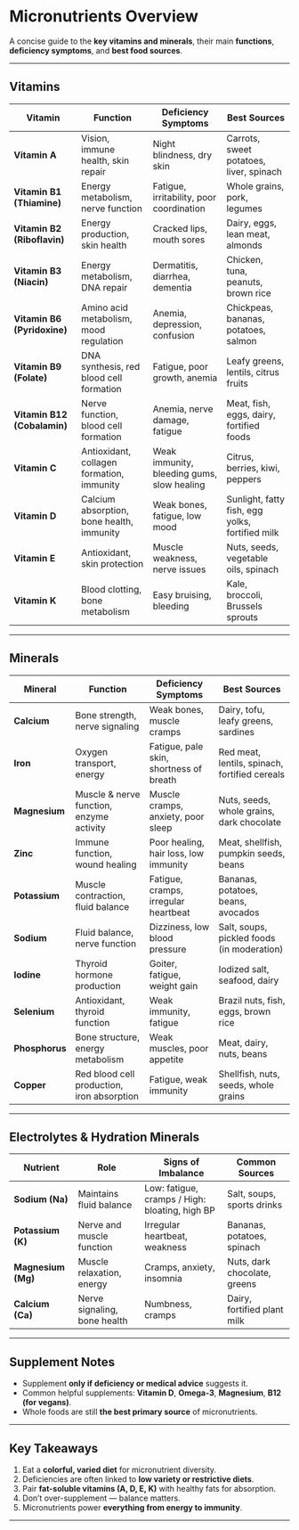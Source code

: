 #  Micronutrients Overview

A concise guide to the **key vitamins and minerals**, their main **functions**, **deficiency symptoms**, and **best food sources**.

---

##  Vitamins

| Vitamin | Function | Deficiency Symptoms | Best Sources |
|----------|-----------|--------------------|---------------|
| **Vitamin A** | Vision, immune health, skin repair | Night blindness, dry skin | Carrots, sweet potatoes, liver, spinach |
| **Vitamin B1 (Thiamine)** | Energy metabolism, nerve function | Fatigue, irritability, poor coordination | Whole grains, pork, legumes |
| **Vitamin B2 (Riboflavin)** | Energy production, skin health | Cracked lips, mouth sores | Dairy, eggs, lean meat, almonds |
| **Vitamin B3 (Niacin)** | Energy metabolism, DNA repair | Dermatitis, diarrhea, dementia | Chicken, tuna, peanuts, brown rice |
| **Vitamin B6 (Pyridoxine)** | Amino acid metabolism, mood regulation | Anemia, depression, confusion | Chickpeas, bananas, potatoes, salmon |
| **Vitamin B9 (Folate)** | DNA synthesis, red blood cell formation | Fatigue, poor growth, anemia | Leafy greens, lentils, citrus fruits |
| **Vitamin B12 (Cobalamin)** | Nerve function, blood cell formation | Anemia, nerve damage, fatigue | Meat, fish, eggs, dairy, fortified foods |
| **Vitamin C** | Antioxidant, collagen formation, immunity | Weak immunity, bleeding gums, slow healing | Citrus, berries, kiwi, peppers |
| **Vitamin D** | Calcium absorption, bone health, immunity | Weak bones, fatigue, low mood | Sunlight, fatty fish, egg yolks, fortified milk |
| **Vitamin E** | Antioxidant, skin protection | Muscle weakness, nerve issues | Nuts, seeds, vegetable oils, spinach |
| **Vitamin K** | Blood clotting, bone metabolism | Easy bruising, bleeding | Kale, broccoli, Brussels sprouts |

---

##  Minerals

| Mineral | Function | Deficiency Symptoms | Best Sources |
|----------|-----------|--------------------|---------------|
| **Calcium** | Bone strength, nerve signaling | Weak bones, muscle cramps | Dairy, tofu, leafy greens, sardines |
| **Iron** | Oxygen transport, energy | Fatigue, pale skin, shortness of breath | Red meat, lentils, spinach, fortified cereals |
| **Magnesium** | Muscle & nerve function, enzyme activity | Muscle cramps, anxiety, poor sleep | Nuts, seeds, whole grains, dark chocolate |
| **Zinc** | Immune function, wound healing | Poor healing, hair loss, low immunity | Meat, shellfish, pumpkin seeds, beans |
| **Potassium** | Muscle contraction, fluid balance | Fatigue, cramps, irregular heartbeat | Bananas, potatoes, beans, avocados |
| **Sodium** | Fluid balance, nerve function | Dizziness, low blood pressure | Salt, soups, pickled foods (in moderation) |
| **Iodine** | Thyroid hormone production | Goiter, fatigue, weight gain | Iodized salt, seafood, dairy |
| **Selenium** | Antioxidant, thyroid function | Weak immunity, fatigue | Brazil nuts, fish, eggs, brown rice |
| **Phosphorus** | Bone structure, energy metabolism | Weak muscles, poor appetite | Meat, dairy, nuts, beans |
| **Copper** | Red blood cell production, iron absorption | Fatigue, weak immunity | Shellfish, nuts, seeds, whole grains |

---

##  Electrolytes & Hydration Minerals

| Nutrient | Role | Signs of Imbalance | Common Sources |
|-----------|------|--------------------|----------------|
| **Sodium (Na)** | Maintains fluid balance | Low: fatigue, cramps / High: bloating, high BP | Salt, soups, sports drinks |
| **Potassium (K)** | Nerve and muscle function | Irregular heartbeat, weakness | Bananas, potatoes, spinach |
| **Magnesium (Mg)** | Muscle relaxation, energy | Cramps, anxiety, insomnia | Nuts, dark chocolate, greens |
| **Calcium (Ca)** | Nerve signaling, bone health | Numbness, cramps | Dairy, fortified plant milk |

---

##  Supplement Notes

- Supplement **only if deficiency or medical advice** suggests it.  
- Common helpful supplements: **Vitamin D**, **Omega-3**, **Magnesium**, **B12 (for vegans)**.  
- Whole foods are still **the best primary source** of micronutrients.

---

##  Key Takeaways

1. Eat a **colorful, varied diet** for micronutrient diversity.  
2. Deficiencies are often linked to **low variety or restrictive diets**.  
3. Pair **fat-soluble vitamins (A, D, E, K)** with healthy fats for absorption.  
4. Don’t over-supplement — balance matters.  
5. Micronutrients power **everything from energy to immunity**.

---